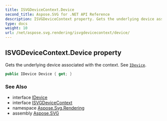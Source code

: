 ```yaml
---
title: ISVGDeviceContext.Device
second_title: Aspose.SVG for .NET API Reference
description: ISVGDeviceContext property. Gets the underlying device associated with the context. See IDevice
type: docs
weight: 10
url: /net/aspose.svg.rendering/isvgdevicecontext/device/
---
```

## ISVGDeviceContext.Device property

Gets the underlying device associated with the context. See [`IDevice`](../../idevice/).

```csharp
public IDevice Device { get; }
```

### See Also

* interface [IDevice](../../idevice/)
* interface [ISVGDeviceContext](../)
* namespace [Aspose.Svg.Rendering](../../../aspose.svg.rendering/)
* assembly [Aspose.SVG](../../../)
